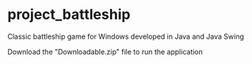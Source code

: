 # project_battleship
Classic battleship game for Windows developed in Java and Java Swing

Download the "Downloadable.zip" file to run the application
